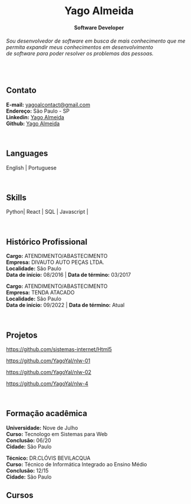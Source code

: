 <h1 align="center">Yago Almeida</h1>
<h4 align="center">Software Developer</h4>

###### Sou desenvolvedor de software em busca de mais conhecimento que me permita expandir meus conhecimentos em desenvolvimento <br> de software para poder resolver os problemas das pessoas.

<br>

## Contato
  **E-mail:** yagoalcontact@gmail.com <br>
  **Endereço:** São Paulo - SP <br>
  **Linkedin:** <a href="https://www.linkedin.com/in/yago-s-20628892/"> Yago Almeida </a> <br>
  **Github:**   <a href="https://github.com/YagoYal"> Yago Almeida </a>


<br>

## Languages
English |
Portuguese

<br>

## Skills
Python| 
React | 
SQL | 
Javascript |

<br>

## Histórico Profissional
**Cargo:** ATENDIMENTO/ABASTECIMENTO <br>
**Empresa:** DIVAUTO AUTO PEÇAS LTDA. <br>
**Localidade:** São Paulo <br>
**Data de início:** 08/2016 | **Data de término:** 03/2017 

**Cargo:** ATENDIMENTO/ABASTECIMENTO <br>
**Empresa:** TENDA ATACADO <br>
**Localidade:** São Paulo <br>
**Data de início:** 09/2022 | **Data de término:** Atual

<br>


## Projetos
https://github.com/sistemas-internet/Html5

https://github.com/YagoYal/nlw-01

https://github.com/YagoYal/nlw-02

https://github.com/YagoYal/nlw-4

<br>

## Formação acadêmica 
**Universidade:** Nove de Julho <br>
**Curso:** Tecnologo em Sistemas para Web <br>
**Conclusão:** 06/20 <br>
**Cidade:** São Paulo <br>

**Técnico:** DR.CLÓVIS BEVILACQUA <br>
**Curso:** Técnico de Informática Integrado ao Ensino Médio <br>
**Conclusão:** 12/15 <br>
**Cidade:** São Paulo <br>


## Cursos





<br>
